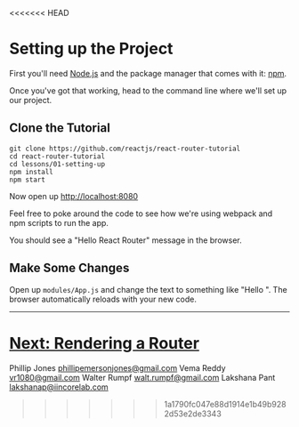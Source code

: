 <<<<<<< HEAD
# Setting up the Project

First you'll need [Node.js](https://nodejs.org) and the package manager
that comes with it: [npm](https://www.npmjs.com/).

Once you've got that working, head to the command line where we'll set
up our project.

## Clone the Tutorial

```
git clone https://github.com/reactjs/react-router-tutorial
cd react-router-tutorial
cd lessons/01-setting-up
npm install
npm start
```

Now open up [http://localhost:8080](http://localhost:8080)

Feel free to poke around the code to see how we're using webpack and npm
scripts to run the app.

You should see a "Hello React Router" message in the browser.

## Make Some Changes

Open up `modules/App.js` and change the text to something like "Hello
<your name>". The browser automatically reloads with your new code.

---

[Next: Rendering a Router](../02-rendering-a-route/)
=======
Phillip Jones phillipemersonjones@gmail.com 
Vema Reddy vr1080@gmail.com
Walter Rumpf  walt.rumpf@gmail.com
Lakshana Pant  lakshanap@iincorelab.com
>>>>>>> 1a1790fc047e88d1914e1b49b9282d53e2de3343

